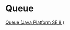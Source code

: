 # Queue
[Queue (Java Platform SE 8 )](https://docs.oracle.com/javase/8/docs/api/java/util/Queue.html)
